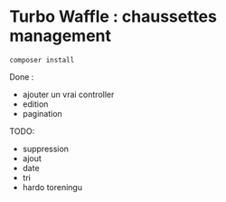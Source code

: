 # Turbo Waffle : chaussettes management

```
composer install
```

Done :

 - ajouter un vrai  controller
 - edition
 - pagination

TODO:

 - suppression
 - ajout
 - date
 - tri
 - hardo toreningu
